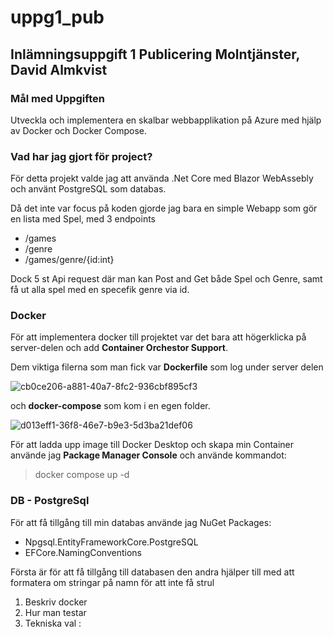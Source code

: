 # uppg1_pub
## Inlämningsuppgift 1 Publicering Molntjänster, David Almkvist

### Mål med Uppgiften
Utveckla och implementera en skalbar webbapplikation på Azure med
hjälp av Docker och Docker Compose. 


### Vad har jag gjort för project?
För detta projekt valde jag att använda .Net Core med Blazor WebAssebly och använt PostgreSQL som databas.

Då det inte var focus på koden gjorde jag bara en simple Webapp som gör en lista med Spel, med 3 endpoints
- /games
- /genre
- /games/genre/{id:int}

Dock 5 st Api request där man kan Post and Get både Spel och Genre, samt få ut alla spel med en specefik genre via id.

### Docker
För att implementera docker till projektet var det bara att högerklicka på server-delen och add **Container Orchestor Support**.

Dem viktiga filerna som man fick var **Dockerfile** som log under server delen 

![cb0ce206-a881-40a7-8fc2-936cbf895cf3](https://github.com/Zayon84/uppg1_pub/assets/12381993/aefd38df-d6dc-46a4-af4c-4cc45b05ffd0)

och **docker-compose** som kom i en egen folder.

![d013eff1-36f8-46e7-b9e3-5d3ba21def06](https://github.com/Zayon84/uppg1_pub/assets/12381993/f245303b-7c80-4e62-b9d1-5b2f8e633464)

För att ladda upp image till Docker Desktop och skapa min Container använde jag **Package Manager Console** och använde kommandot:

>docker compose up -d

### DB - PostgreSql
För att få tillgång till min databas använde jag NuGet Packages:
- Npgsql.EntityFrameworkCore.PostgreSQL
- EFCore.NamingConventions

Första är för att få tillgång till databasen den andra hjälper till med att formatera om stringar på namn för att inte få strul





1.	Beskriv docker
2.	Hur man testar
3.	Tekniska val :
